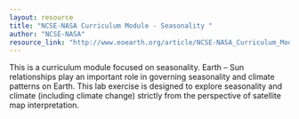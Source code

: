 ```yaml
---
layout: resource
title: "NCSE-NASA Curriculum Module - Seasonality "
author: "NCSE-NASA"
resource_link: "http://www.eoearth.org/article/NCSE-NASA_Curriculum_Module_-_Seasonality"
---
```


This is a curriculum module focused on seasonality.  Earth – Sun relationships play an important role in governing seasonality and climate patterns on Earth. This lab exercise is designed to explore seasonality and climate (including climate change) strictly from the perspective of satellite map interpretation.
